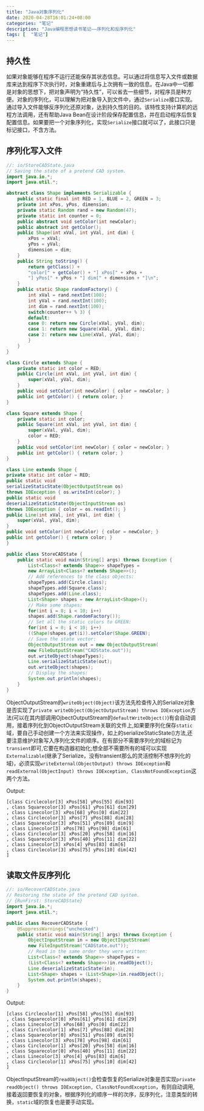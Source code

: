 ```yaml
---
title: "Java对象序列化"
date: 2020-04-28T16:01:24+08:00
categories: "笔记"
description: "Java编程思想读书笔记——序列化和反序列化"
tags: [  "笔记"]
---
```


## 持久性

如果对象能够在程序不运行还能保存其状态信息。可以通过将信息写入文件或数据库来达到程序下次执行时，对象重建后与上次拥有一致的信息。在Java中一切都是对象的思想下，把对象声明为“持久性”，可以省去一些细节，对程序员是种方便。对象的序列化，可以理解为把对象导入到文件中，通过`Serialize`接口实现。通过导入文件能够反序列化还原对象，达到持久性的目的。该特性支持计算机的远程方法调用，还有帮助Java Bean在设计阶段保存配置信息，并在启动程序后恢复配置信息。如果要把一个对象序列化，实现`Serialize`接口就可以了，此接口只是标记接口，不含方法。

## 序列化写入文件

```java
//: io/StoreCADState.java
// Saving the state of a pretend CAD system.
import java.io.*;
import java.util.*;

abstract class Shape implements Serializable {
    public static final int RED = 1, BLUE = 2, GREEN = 3;
    private int xPos, yPos, dimension;
    private static Random rand = new Random(47);
    private static int counter = 0;
    public abstract void setColor(int newColor);
    public abstract int getColor();
    public Shape(int xVal, int yVal, int dim) {
        xPos = xVal;
        yPos = yVal;
        dimension = dim;
    }
    public String toString() {
        return getClass() +
        "color[" + getColor() + "] xPos[" + xPos +
        "] yPos[" + yPos + "] dim[" + dimension + "]\n";
    }
    public static Shape randomFactory() {
        int xVal = rand.nextInt(100);
        int yVal = rand.nextInt(100);
        int dim = rand.nextInt(100);
        switch(counter++ % 3) {
        default:
        case 0: return new Circle(xVal, yVal, dim);
        case 1: return new Square(xVal, yVal, dim);
        case 2: return new Line(xVal, yVal, dim);
        }
    }
}

class Circle extends Shape {
    private static int color = RED;
    public Circle(int xVal, int yVal, int dim) {
        super(xVal, yVal, dim);
    }
    public void setColor(int newColor) { color = newColor; }
    public int getColor() { return color; }
}

class Square extends Shape {
    private static int color;
    public Square(int xVal, int yVal, int dim) {
        super(xVal, yVal, dim);
        color = RED;
    }
    public void setColor(int newColor) { color = newColor; }
    public int getColor() { return color; }
}

class Line extends Shape {
private static int color = RED;
public static void
serializeStaticState(ObjectOutputStream os)
throws IOException { os.writeInt(color); }
public static void
deserializeStaticState(ObjectInputStream os)
throws IOException { color = os.readInt(); }
public Line(int xVal, int yVal, int dim) {
    super(xVal, yVal, dim);
}
public void setColor(int newColor) { color = newColor; }
public int getColor() { return color; }
}

public class StoreCADState {
    public static void main(String[] args) throws Exception {
        List<Class<? extends Shape>> shapeTypes =
        new ArrayList<Class<? extends Shape>>();
        // Add references to the class objects:
        shapeTypes.add(Circle.class);
        shapeTypes.add(Square.class);
        shapeTypes.add(Line.class);
        List<Shape> shapes = new ArrayList<Shape>();
        // Make some shapes:
        for(int i = 0; i < 10; i++)
        shapes.add(Shape.randomFactory());
        // Set all the static colors to GREEN:
        for(int i = 0; i < 10; i++)
        ((Shape)shapes.get(i)).setColor(Shape.GREEN);
        // Save the state vector:
        ObjectOutputStream out = new ObjectOutputStream(
        new FileOutputStream("CADState.out"));
        out.writeObject(shapeTypes);
        Line.serializeStaticState(out);
        out.writeObject(shapes);
        // Display the shapes:
        System.out.println(shapes);
    }
}
```

ObjectOutputStream的`writeObject(Object)`该方法先检查传入的Serialize对象是否实现了`private writeObject(ObjectOutputStream) throws IOException`方法(可以在其内部调用OjbectOutputStream的`defaultWriteObject()`)有会自动调用，接着序列化到ObjectOutputStream关联的文件上,如果要序列化保存`static`域，要自己手动创建一个方法来实现操作，如上的serializeStaticState()方法,还要注意维护对象写入序列化文件的顺序。在有部分不需要序列化的域标记为`transient`即可,它要在构造器初始化;想全部不需要所有的域可以实现`Externalizable`(继承了Serialize，没有transient那么的灵活控制不想序列化的域)，必须实现`writeExternal(ObjectOutput) throws IOException`和`readExternal(ObjectInput) throws IOException, ClassNotFoundException`这两个方法。

Output:

    [class Circlecolor[3] xPos[58] yPos[55] dim[93]
    , class Squarecolor[3] xPos[61] yPos[61] dim[29]
    , class Linecolor[3] xPos[68] yPos[0] dim[22]
    , class Circlecolor[3] xPos[7] yPos[88] dim[28]
    , class Squarecolor[3] xPos[51] yPos[89] dim[9]
    , class Linecolor[3] xPos[78] yPos[98] dim[61]
    , class Circlecolor[3] xPos[20] yPos[58] dim[16]
    , class Squarecolor[3] xPos[40] yPos[11] dim[22]
    , class Linecolor[3] xPos[4] yPos[83] dim[6]
    , class Circlecolor[3] xPos[75] yPos[10] dim[42]
    ]

## 读取文件反序列化

```java
//: io/RecoverCADState.java
// Restoring the state of the pretend CAD system.
// {RunFirst: StoreCADState}
import java.io.*;
import java.util.*;

public class RecoverCADState {
    @SuppressWarnings("unchecked")
    public static void main(String[] args) throws Exception {
        ObjectInputStream in = new ObjectInputStream(
        new FileInputStream("CADState.out"));
        // Read in the same order they were written:
        List<Class<? extends Shape>> shapeTypes =
        (List<Class<? extends Shape>>)in.readObject();
        Line.deserializeStaticState(in);
        List<Shape> shapes = (List<Shape>)in.readObject();
        System.out.println(shapes);
    }
}
```

Output:

    [class Circlecolor[1] xPos[58] yPos[55] dim[93]
    , class Squarecolor[0] xPos[61] yPos[61] dim[29]
    , class Linecolor[3] xPos[68] yPos[0] dim[22]
    , class Circlecolor[1] xPos[7] yPos[88] dim[28]
    , class Squarecolor[0] xPos[51] yPos[89] dim[9]
    , class Linecolor[3] xPos[78] yPos[98] dim[61]
    , class Circlecolor[1] xPos[20] yPos[58] dim[16]
    , class Squarecolor[0] xPos[40] yPos[11] dim[22]
    , class Linecolor[3] xPos[4] yPos[83] dim[6]
    , class Circlecolor[1] xPos[75] yPos[10] dim[42]
    ]

ObjectInputStream的`readObject()`会检查恢复的Serialize对象是否实现`private readObject() throws IOException, ClassNotFoundException`，有则自动调用, 接着返回要恢复的对象，根据序列化的顺序一样的次序，反序列化，注意类型的转换，`static`域的恢复也是要手动实现。
